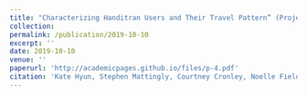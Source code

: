 ```yaml
---
title: "Characterizing Handitran Users and Their Travel Pattern” (Project Report)"
collection: 
permalink: /publication/2019-10-10
excerpt: ''
date: 2019-10-10
venue: ''
paperurl: 'http://academicpages.github.io/files/p-4.pdf'
citation: 'Kate Hyun, Stephen Mattingly, Courtney Cronley, Noelle Fields, Md Mintu Miah, Farah Naz, Shamsun Nahar. (2019).;Characterizing Handitran Users and Their Travel Pattern'
---
```



